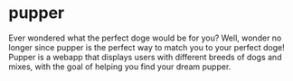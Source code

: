 # pupper
Ever wondered what the perfect doge would be for you? Well, wonder no longer since pupper is the perfect way to match you to your perfect doge!
Pupper is a webapp that displays users with different breeds of dogs and mixes, with the goal of helping you find your dream pupper. 